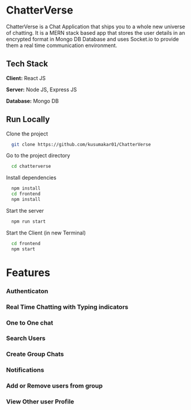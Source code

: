 
# ChatterVerse

ChatterVerse is a Chat Application that ships you to a whole new universe of chatting.
It is a MERN stack based app that stores the user details in an encrypted format in Mongo DB Database and uses Socket.io to provide them a real time communication environment.

## Tech Stack

**Client:** React JS

**Server:** Node JS, Express JS

**Database:** Mongo DB
  
## Run Locally

Clone the project

```bash
  git clone https://github.com/kusumakar01/ChatterVerse
```

Go to the project directory

```bash
  cd chatterverse
```

Install dependencies

```bash
  npm install
  cd frontend
  npm install
```

Start the server

```bash
  npm run start
```
Start the Client (in new Terminal)

```bash
  cd frontend
  npm start
```

  
# Features

### Authenticaton
### Real Time Chatting with Typing indicators
### One to One chat
### Search Users
### Create Group Chats
### Notifications 
### Add or Remove users from group
### View Other user Profile